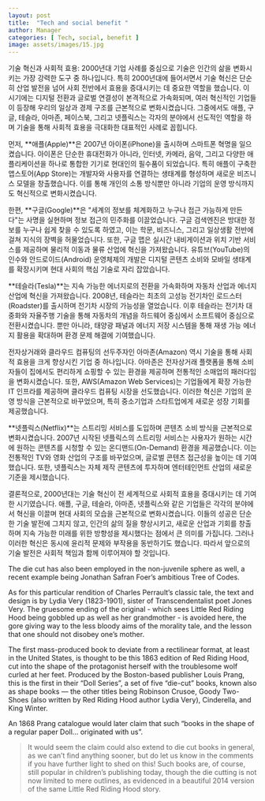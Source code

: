 ```yaml
---
layout: post
title:  "Tech and social benefit "
author: Manager
categories: [ Tech, social, benefit ]
image: assets/images/15.jpg
---
```

기술 혁신과 사회적 효용: 2000년대 기업 사례를 중심으로
기술은 인간의 삶을 변화시키는 가장 강력한 도구 중 하나입니다. 특히 2000년대에 들어서면서 기술 혁신은 단순히 산업 발전을 넘어 사회 전반에서 효용을 증대시키는 데 중요한 역할을 했습니다. 이 시기에는 디지털 전환과 글로벌 연결성이 본격적으로 가속화되며, 여러 혁신적인 기업들이 등장해 우리의 일상과 경제 구조를 근본적으로 변화시켰습니다. 그중에서도 애플, 구글, 테슬라, 아마존, 페이스북, 그리고 넷플릭스는 각자의 분야에서 선도적인 역할을 하며 기술을 통해 사회적 효용을 극대화한 대표적인 사례로 꼽힙니다.

먼저, **애플(Apple)**은 2007년 아이폰(iPhone)을 출시하며 스마트폰 혁명을 일으켰습니다. 아이폰은 단순한 휴대전화가 아니라, 인터넷, 카메라, 음악, 그리고 다양한 애플리케이션을 하나로 통합한 기기로 현대인의 필수품이 되었습니다. 특히 애플이 구축한 앱스토어(App Store)는 개발자와 사용자를 연결하는 생태계를 형성하며 새로운 비즈니스 모델을 창출했습니다. 이를 통해 개인의 소통 방식뿐만 아니라 기업의 운영 방식까지도 혁신적으로 변화시켰습니다.

한편, **구글(Google)**은 "세계의 정보를 체계화하고 누구나 접근 가능하게 만든다"는 사명을 실현하며 정보 접근의 민주화를 이끌었습니다. 구글 검색엔진은 방대한 정보를 누구나 쉽게 찾을 수 있도록 하였고, 이는 학문, 비즈니스, 그리고 일상생활 전반에 걸쳐 지식의 장벽을 허물었습니다. 또한, 구글 맵은 실시간 내비게이션과 위치 기반 서비스를 제공하며 물리적 이동과 물류 산업에 혁신을 가져왔습니다. 유튜브(YouTube)의 인수와 안드로이드(Android) 운영체제의 개발은 디지털 콘텐츠 소비와 모바일 생태계를 확장시키며 현대 사회의 핵심 기술로 자리 잡았습니다.

**테슬라(Tesla)**는 지속 가능한 에너지로의 전환을 가속화하며 자동차 산업과 에너지 산업에 혁신을 가져왔습니다. 2008년, 테슬라는 최초의 고성능 전기차인 로드스터(Roadster)를 출시하며 전기차 시장의 가능성을 열었습니다. 이후 테슬라는 전기차 대중화와 자율주행 기술을 통해 자동차의 개념을 하드웨어 중심에서 소프트웨어 중심으로 전환시켰습니다. 뿐만 아니라, 태양광 패널과 에너지 저장 시스템을 통해 재생 가능 에너지 활용을 확대하며 환경 문제 해결에 기여했습니다.

전자상거래와 클라우드 컴퓨팅의 선두주자인 아마존(Amazon) 역시 기술을 통해 사회적 효용을 크게 향상시킨 기업 중 하나입니다. 아마존은 전자상거래 플랫폼을 통해 소비자들이 집에서도 편리하게 쇼핑할 수 있는 환경을 제공하며 전통적인 소매업의 패러다임을 변화시켰습니다. 또한, AWS(Amazon Web Services)는 기업들에게 확장 가능한 IT 인프라를 제공하며 클라우드 컴퓨팅 시장을 선도했습니다. 이러한 혁신은 기업의 운영 방식을 근본적으로 바꾸었으며, 특히 중소기업과 스타트업에게 새로운 성장 기회를 제공했습니다.

**넷플릭스(Netflix)**는 스트리밍 서비스를 도입하며 콘텐츠 소비 방식을 근본적으로 변화시켰습니다. 2007년 시작된 넷플릭스의 스트리밍 서비스는 사용자가 원하는 시간에 원하는 콘텐츠를 시청할 수 있는 온디맨드(On-Demand) 환경을 제공했습니다. 이는 전통적인 TV와 영화 산업의 구조를 바꾸었으며, 글로벌 콘텐츠 접근성을 높이는 데 기여했습니다. 또한, 넷플릭스는 자체 제작 콘텐츠에 투자하며 엔터테인먼트 산업의 새로운 기준을 제시했습니다.

결론적으로, 2000년대는 기술 혁신이 전 세계적으로 사회적 효용을 증대시키는 데 기여한 시기였습니다. 애플, 구글, 테슬라, 아마존, 넷플릭스와 같은 기업들은 각각의 분야에서 혁신을 이끌며 현대 사회의 모습을 근본적으로 변화시켰습니다. 이들의 성공은 단순한 기술 발전에 그치지 않고, 인간의 삶의 질을 향상시키고, 새로운 산업과 기회를 창출하며 지속 가능한 미래를 위한 방향성을 제시했다는 점에서 큰 의미를 가집니다. 그러나 이러한 혁신은 동시에 윤리적 문제와 부작용을 동반하기도 했습니다. 따라서 앞으로의 기술 발전은 사회적 책임과 함께 이루어져야 할 것입니다.

The die cut has also been employed in the non-juvenile sphere as well, a recent example being Jonathan Safran Foer’s ambitious Tree of Codes. 

As for this particular rendition of Charles Perrault’s classic tale, the text and design is by Lydia Very (1823-1901), sister of Transcendentalist poet Jones Very. The gruesome ending of the original - which sees Little Red Riding Hood being gobbled up as well as her grandmother - is avoided here, the gore giving way to the less bloody aims of the morality tale, and the lesson that one should not disobey one’s mother.

The first mass-produced book to deviate from a rectilinear format, at least in the United States, is thought to be this 1863 edition of Red Riding Hood, cut into the shape of the protagonist herself with the troublesome wolf curled at her feet. Produced by the Boston-based publisher Louis Prang, this is the first in their “Doll Series”, a set of five “die-cut” books, known also as shape books — the other titles being Robinson Crusoe, Goody Two-Shoes (also written by Red Riding Hood author Lydia Very), Cinderella, and King Winter. 

An 1868 Prang catalogue would later claim that such “books in the shape of a regular paper Doll... originated with us”. 

> It would seem the claim could also extend to die cut books in general, as we can’t find anything sooner, but do let us know in the comments if you have further light to shed on this! Such books are, of course, still popular in children’s publishing today, though the die cutting is not now limited to mere outlines, as evidenced in a beautiful 2014 version of the same Little Red Riding Hood story. 

